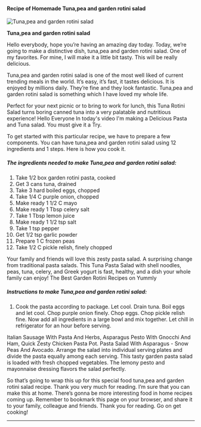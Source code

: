             

#### Recipe of Homemade Tuna,pea and garden rotini salad

![Tuna,pea and garden rotini salad](https://img-global.cpcdn.com/recipes/fa715fbe3034ed83/751x532cq70/tunapea-and-garden-rotini-salad-recipe-main-photo.jpg)

**Tuna,pea and garden rotini salad**

Hello everybody, hope you’re having an amazing day today. Today, we’re going to make a distinctive dish, tuna,pea and garden rotini salad. One of my favorites. For mine, I will make it a little bit tasty. This will be really delicious.

Tuna,pea and garden rotini salad is one of the most well liked of current trending meals in the world. It’s easy, it’s fast, it tastes delicious. It is enjoyed by millions daily. They’re fine and they look fantastic. Tuna,pea and garden rotini salad is something which I have loved my whole life.

Perfect for your next picnic or to bring to work for lunch, this Tuna Rotini Salad turns boring canned tuna into a very palatable and nutritious experience! Hello Everyone In today's video I'm making a Delicious Pasta and Tuna salad. You must give it a Try.

To get started with this particular recipe, we have to prepare a few components. You can have tuna,pea and garden rotini salad using 12 ingredients and 1 steps. Here is how you cook it.

##### The ingredients needed to make Tuna,pea and garden rotini salad:

1.  Take 1/2 box garden rotini pasta, cooked
2.  Get 3 cans tuna, drained
3.  Take 3 hard boiled eggs, chopped
4.  Take 1/4 C purple onion, chopped
5.  Make ready 1 1/2 C mayo
6.  Make ready 1 Tbsp celery salt
7.  Take 1 Tbsp lemon juice
8.  Make ready 1 1/2 tsp salt
9.  Take 1 tsp pepper
10.  Get 1/2 tsp garlic powder
11.  Prepare 1 C frozen peas
12.  Take 1/2 C pickle relish, finely chopped

Your family and friends will love this zesty pasta salad. A surprising change from traditional pasta salads. This Tuna Pasta Salad with shell noodles, peas, tuna, celery, and Greek yogurt is fast, healthy, and a dish your whole family can enjoy! The Best Garden Rotini Recipes on Yummly

##### Instructions to make Tuna,pea and garden rotini salad:

1.  Cook the pasta according to package. Let cool. Drain tuna. Boil eggs and let cool. Chop purple onion finely. Chop eggs. Chop pickle relish fine. Now add all ingredients in a large bowl and mix together. Let chill in refrigerator for an hour before serving.

Italian Sausage With Pasta And Herbs, Asparagus Pesto With Gnocchi And Ham, Quick Zesty Chicken Pasta Pot. Pasta Salad With Asparagus - Snow Peas And Avocado. Arrange the salad into individual serving plates and divide the pasta equally among each serving. This tasty garden pasta salad is loaded with fresh chopped vegetables. The lemony pesto and mayonnaise dressing flavors the salad perfectly.

So that’s going to wrap this up for this special food tuna,pea and garden rotini salad recipe. Thank you very much for reading. I’m sure that you can make this at home. There’s gonna be more interesting food in home recipes coming up. Remember to bookmark this page on your browser, and share it to your family, colleague and friends. Thank you for reading. Go on get cooking!

* * *